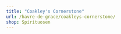 ```yaml
---
title: "Coakley's Cornerstone"
url: /havre-de-grace/coakleys-cornerstone/
shop: Spirituosen
---
```

